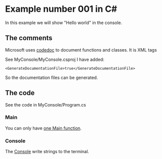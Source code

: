 # Example number 001 in C#
In this example we will show "Hello world" in the console.

## The comments

Microsoft uses [codedoc](https://docs.microsoft.com/en-us/dotnet/csharp/codedoc) to document functions and classes. It is XML tags

See MyConsole/MyConsole.csproj
I have added:
```
<GenerateDocumentationFile>true</GenerateDocumentationFile>
```
So the documentation files can be generated.

## The code

See the code in MyConsole/Program.cs

### Main

You can only have [one Main function](https://docs.microsoft.com/en-us/dotnet/csharp/programming-guide/main-and-command-args/).

### Console

The [Console](https://docs.microsoft.com/en-us/dotnet/api/system.console?view=netcore-3.1) write strings to the terminal.
